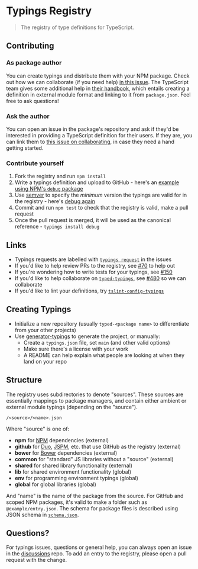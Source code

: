 # Typings Registry

> The registry of type definitions for TypeScript.

## Contributing

### As package author

You can create typings and distribute them with your NPM package. Check out how we can collaborate (if you need help) [in this issue](https://github.com/typings/typings/issues/322). The TypeScript team gives some additional help in [their handbook](https://www.typescriptlang.org/docs/handbook/typings-for-npm-packages.html), which entails creating a definition in external module format and linking to it from `package.json`. Feel free to ask questions!

### Ask the author

You can open an issue in the package's repository and ask if they'd be interested in providing a TypeScript definition for their users. If they are, you can link them to [this issue on collaborating](https://github.com/typings/typings/issues/322), in case they need a hand getting started.

### Contribute yourself

1. Fork the registry and run `npm install`
2. Write a typings definition and upload to GitHub - here's an [example using NPM's `debug` package](https://github.com/typings/typed-debug/blob/master/typings.json)
3. Use [semver](http://semver.org/) to specify the _minimum_ version the typings are valid for in the registry - here's [debug again](https://github.com/typings/registry/blob/master/npm/debug.json)
4. Commit and run `npm test` to check that the registry is valid, make a pull request
5. Once the pull request is merged, it will be used as the canonical reference - `typings install debug`

## Links

* Typings requests are labelled with [`typings request`](https://github.com/typings/registry/labels/typings%20request) in the issues
* If you'd like to help review PRs to the registry, see [#70](https://github.com/typings/registry/issues/70) to help out
* If you're wondering how to write tests for your typings, see [#150](https://github.com/typings/registry/issues/150)
* If you'd like to help collaborate on [`typed-typings`](https://github.com/typed-typings), see [#480](https://github.com/typings/registry/issues/480) so we can collaborate
* If you'd like to lint your definitions, try [`tslint-config-typings`](https://github.com/typings/tslint-config-typings)

## Creating Typings

* Initialize a new repository (usually `typed-<package name>` to differentiate from your other projects)
* Use [generator-typings](https://github.com/typings/generator-typings) to generate the project, or manually:
  * Create a `typings.json` file, set `main` (and other valid options)
  * Make sure there's a license with your work
  * A README can help explain what people are looking at when they land on your repo

## Structure

The registry uses subdirectories to denote "sources". These sources are essentially mappings to package managers, and contain either ambient or external module typings (depending on the "source").

```
/<source>/<name>.json
```

Where "source" is one of:

* **npm** for [NPM](https://www.npmjs.com/) dependencies (external)
* **github** for [Duo](http://duojs.org/), [JSPM](http://jspm.io/), etc. that use GitHub as the registry (external)
* **bower** for [Bower](http://bower.io/) dependencies (external)
* **common** for "standard" JS libraries without a "source" (external)
* **shared** for shared library functionality (external)
* **lib** for shared environment functionality (global)
* **env** for programming environment typings (global)
* **global** for global libraries (global)

And "name" is the name of the package from the source. For GitHub and scoped NPM packages, it's valid to make a folder such as `@example/entry.json`. The schema for package files is described using JSON schema in [`schema.json`](schema.json).

## Questions?

For typings issues, questions or general help, you can always open an issue in the [discussions](https://github.com/typings/discussions) repo. To add an entry to the registry, please open a pull request with the change.
